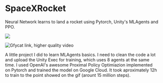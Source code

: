 # SpaceXRocket
Neural Network learns to land a rocket using Pytorch, Unity's MLAgents and PPO.

![](https://thumbs.gfycat.com/BabyishTerribleDesertpupfish-size_restricted.gif)

![Gfycat link, higher quality video](https://gfycat.com/babyishterribledesertpupfish)

A little project I did to learn MLAgents basics. I need to clean the code a lot and upload the Unity Exec for training, which uses 8 agents at the same time. 
I used OpenAI's awesome Proximal Policy Optimiazion implemented on Pytorch and trained the model on Google Cloud. It took aproximately 12h to train to the point showed on the gif (arount 15 million steps).


